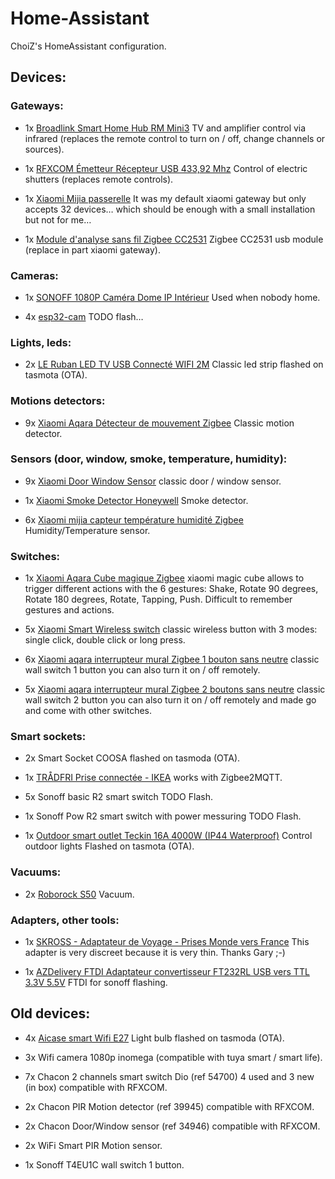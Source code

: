 # Home-Assistant

ChoiZ's HomeAssistant configuration.

## Devices:

### Gateways:

- 1x [Broadlink Smart Home Hub RM Mini3](https://www.amazon.fr/gp/product/B07DPHG521) TV and amplifier control via infrared (replaces the remote control to turn on / off, change channels or sources).

- 1x [RFXCOM Émetteur Récepteur USB 433,92 Mhz](https://www.amazon.fr/gp/product/B07HQYXCV5) Control of electric shutters (replaces remote controls).

- 1x [Xiaomi Mijia passerelle](https://fr.aliexpress.com/item/32821192659.html) It was my default xiaomi gateway but only accepts 32 devices… which should be enough with a small installation but not for me…

- 1x [Module d'analyse sans fil Zigbee CC2531](https://fr.aliexpress.com/item/4000070685708.html) Zigbee CC2531 usb module (replace in part xiaomi gateway).

### Cameras:

- 1x [SONOFF 1080P Caméra Dome IP Intérieur](https://www.amazon.fr/gp/product/B081RFKPGY) Used when nobody home.

- 4x [esp32-cam](https://fr.aliexpress.com/item/32981449079.html) TODO flash…

### Lights, leds:

- 2x [LE Ruban LED TV USB Connecté WIFI 2M](https://www.amazon.fr/gp/product/B07QXMZ7C8) Classic led strip flashed on tasmota (OTA).

### Motions detectors:

- 9x [Xiaomi Aqara Détecteur de mouvement Zigbee](https://fr.aliexpress.com/item/32828696729.html) Classic motion detector.

### Sensors (door, window, smoke, temperature, humidity):

- 9x [Xiaomi Door Window Sensor](https://www.aliexpress.com/item/32714904459.html) classic door / window sensor.

- 1x [Xiaomi Smoke Detector Honeywell](https://www.aliexpress.com/item/32945252495.html) Smoke detector.

- 6x [Xiaomi mijia capteur température humidité Zigbee](https://fr.aliexpress.com/item/32714410866.html) Humidity/Temperature sensor.

### Switches:

- 1x [Xiaomi Aqara Cube magique Zigbee](https://www.aliexpress.com/item/32854830262.html) xiaomi magic cube allows to trigger different actions with the 6 gestures: Shake, Rotate 90 degrees, Rotate 180 degrees, Rotate, Tapping, Push. Difficult to remember gestures and actions.

- 5x [Xiaomi Smart Wireless switch](https://www.aliexpress.com/item/32818007384.html) classic wireless button with 3 modes: single click, double click or long press.

- 6x [Xiaomi aqara interrupteur mural Zigbee 1 bouton sans neutre](https://fr.aliexpress.com/item/32950175670.html) classic wall switch 1 button you can also turn it on / off remotely.

- 5x [Xiaomi aqara interrupteur mural Zigbee 2 boutons sans neutre](https://fr.aliexpress.com/item/32950175670.html) classic wall switch 2 button you can also turn it on / off remotely and made go and come with other switches.

### Smart sockets:

- 2x Smart Socket COOSA flashed on tasmoda (OTA).

- 1x [TRÅDFRI Prise connectée - IKEA](https://www.ikea.com/fr/fr/p/tradfri-prise-connectee-20364476/) works with Zigbee2MQTT.

- 5x Sonoff basic R2 smart switch TODO Flash.

- 1x Sonoff Pow R2 smart switch with power messuring TODO Flash.

- 1x [Outdoor smart outlet Teckin 16A 4000W (IP44 Waterproof)](https://www.amazon.fr/gp/product/B07RFN1V6L) Control outdoor lights Flashed on tasmota (OTA).

### Vacuums:

- 2x [Roborock S50](https://fr.aliexpress.com/item/4000034980243.html) Vacuum.

### Adapters, other tools:

- 1x [SKROSS - Adaptateur de Voyage - Prises Monde vers France](https://www.amazon.fr/gp/product/B005P21MNW) This adapter is very discreet because it is very thin. Thanks Gary ;-)

- 1x [AZDelivery FTDI Adaptateur convertisseur FT232RL USB vers TTL 3.3V 5.5V](https://www.amazon.fr/gp/product/B01N9RZK6I) FTDI for sonoff flashing.

## Old devices:

- 4x [Aicase smart Wifi E27](https://www.amazon.fr/gp/product/B07BTQJG6J) Light bulb flashed on tasmoda (OTA).

- 3x Wifi camera 1080p inomega (compatible with tuya smart / smart life).

- 7x Chacon 2 channels smart switch Dio (ref 54700) 4 used and 3 new (in box) compatible with RFXCOM.

- 2x Chacon PIR Motion detector (ref 39945) compatible with RFXCOM.

- 2x Chacon Door/Window sensor (ref 34946) compatible with RFXCOM.

- 2x WiFi Smart PIR Motion sensor.

- 1x Sonoff T4EU1C wall switch 1 button.
